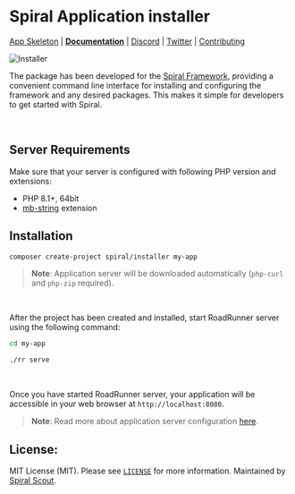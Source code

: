 # Spiral Application installer

[App Skeleton](https://github.com/spiral/app) | [**Documentation**](https://spiral.dev/docs) | [Discord](https://discord.gg/TFeEmCs) | [Twitter](https://twitter.com/spiralphp) | [Contributing](https://spiral.dev/docs/about-contributing/)

![Installer](https://user-images.githubusercontent.com/773481/208850084-891a9d6f-3e70-4a06-af57-4e63c37c9c47.png)

The package has been developed for the [Spiral Framework](https://github.com/spiral/framework/), providing a convenient command line interface for installing and configuring the framework and any desired packages. This makes it simple for developers to get started with Spiral.

<br />

## Server Requirements

Make sure that your server is configured with following PHP version and extensions:

* PHP 8.1+, 64bit
* [mb-string](https://www.php.net/manual/en/intro.mbstring.php) extension

## Installation

```bash
composer create-project spiral/installer my-app
```

> **Note**:
> Application server will be downloaded automatically (`php-curl` and `php-zip` required).

<br />

After the project has been created and installed, start RoadRunner server using the following command:

```bash
cd my-app

./rr serve
```

<br />

Once you have started RoadRunner server, your application will be accessible in your web browser
at  `http://localhost:8080`.

> **Note**:
> Read more about application server configuration [here](https://roadrunner.dev/docs).

## License:

MIT License (MIT). Please see [`LICENSE`](./LICENSE) for more information. Maintained
by [Spiral Scout](https://spiralscout.com).
